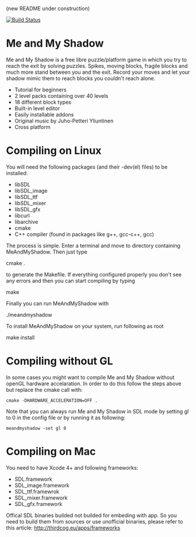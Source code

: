 (new README under construction)

[![Build Status](https://travis-ci.org/acmepjz/meandmyshadow.svg?branch=master)](https://travis-ci.org/acmepjz/meandmyshadow)

Me and My Shadow
====================
Me and My Shadow is a free libre puzzle/platform game in which you try to reach
the exit by solving puzzles. Spikes, moving blocks, fragile blocks and much
more stand between you and the exit. Record your moves and let your shadow 
mimic them to reach blocks you couldn't reach alone.

 - Tutorial for beginners
 - 2 level packs containing over 40 levels
 - 18 different block types
 - Built-in level editor
 - Easily installable addons
 - Original music by Juho-Petteri Yliuntinen
 - Cross platform



Compiling on Linux
====================

You will need the following packages (and their -dev(el) files) to be installed:

  * libSDL
  * libSDL_image
  * libSDL_ttf
  * libSDL_mixer
  * libSDL_gfx
  * libcurl
  * libarchive
  * cmake
  * C++ compiler (found in packages like g++, gcc-c++, gcc)

The process is simple. Enter a terminal and move to directory containing
MeAndMyShadow. Then just type

  cmake .

to generate the Makefile. If everything configured properly you don't see any
errors and then you can start compiling by typing

  make

Finally you can run MeAndMyShadow with

  ./meandmyshadow

To install MeAndMyShadow on your system, run following as root

  make install



Compiling without GL
====================
In some cases you might want to compile Me and My Shadow without openGL 
hardware accelaration. In order to do this follow the steps above but replace the
cmake call with:

    cmake -DHARDWARE_ACCELERATION=OFF .

Note that you can always run Me and My Shadow in SDL mode by setting gl to 0 in
the config file or by running it as following:

    meandmyshadow -set gl 0

Compiling on Mac
====================
You need to have Xcode 4+ and following frameworks:

  * SDL.framework
  * SDL_image.framework
  * SDL_ttf.framewrok
  * SDL_mixer.framework
  * SDL_gfx.framework

Offical SDL binaries builded not builded for embeding with app. So you need to build them from sources or use unofficial binaries, please refer to this article: http://thirdcog.eu/apps/frameworks
